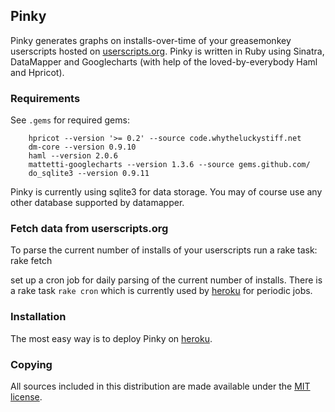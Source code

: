 ## Pinky

Pinky generates graphs on installs-over-time of your greasemonkey userscripts hosted on [userscripts.org](http://userscripts.org/). Pinky is written in Ruby using Sinatra, DataMapper and Googlecharts (with help of the loved-by-everybody Haml and Hpricot).

### Requirements

See `.gems` for required gems:

		hpricot --version '>= 0.2' --source code.whytheluckystiff.net
		dm-core --version 0.9.10
		haml --version 2.0.6
		mattetti-googlecharts --version 1.3.6 --source gems.github.com/
		do_sqlite3 --version 0.9.11


Pinky is currently using sqlite3 for data storage. You may of course use any other database supported by datamapper.


### Fetch data from userscripts.org

To parse the current number of installs of your userscripts run a rake task:
		rake fetch
 
set up a cron job for daily parsing of the current number of installs. There is a rake task `rake cron` which is currently used by [heroku](http://docs.heroku.com/cron) for periodic jobs.



### Installation

The most easy way is to deploy Pinky on [heroku](http://www.heroku.com).


### Copying

All sources included in this distribution are made available under the [MIT license](http://www.opensource.org/licenses/mit-license.php).



